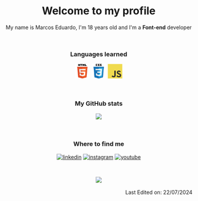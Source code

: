 <h1 align="center">Welcome to my profile</h1>
<p align="center">My name is Marcos Eduardo, I'm 18 years old and I'm a <strong>Font-end</strong> developer</p>
<br>

<h3 align="center">Languages learned</h3>
<p align="center">
  <img src="https://raw.githubusercontent.com/devicons/devicon/master/icons/html5/html5-original-wordmark.svg" width="40" height="40">
  <img src="https://raw.githubusercontent.com/devicons/devicon/master/icons/css3/css3-original-wordmark.svg" width="40" height="40">
  <img src="https://raw.githubusercontent.com/devicons/devicon/master/icons/javascript/javascript-original.svg" width="40" height="40">
</p>
<br>

<h3 align="center">My GitHub stats</h3>
<p align="center">
  <img src="https://github-readme-stats.vercel.app/api/top-langs?username=eduardoc126&amp;show_icons=true&amp;theme=dark&amp;locale=en&amp;layout=compact">
</p>
<br>

<h3 align="center">Where to find me</h3>
<p align="center">
  <a target="_blank" href="https://www.linkedin.com/in/eduardo-c126" style="display: inline-block;"><img src="https://img.shields.io/badge/linkedin-logo?style=for-the-badge&logo=linkedin&logoColor=white&color=%230a77b6" alt="linkedin" /></a>
  <a target="_blank" href="https://www.instagram.com/eduardo_c126" style="display: inline-block;"><img src="https://img.shields.io/badge/instagram-logo?style=for-the-badge&logo=instagram&logoColor=white&color=%23F35369" alt="instagram" /></a>
  <a target="_blank" href="https://www.youtube.com/@eduardo_c126" style="display: inline-block;"><img src="https://img.shields.io/badge/youtube-logo?style=for-the-badge&logo=youtube&logoColor=white&color=%23cc0000" alt="youtube" /></a>
</p>
<br>

<p align="center"><img src="https://komarev.com/ghpvc/?username=eduardoc126&amp;label=Profile%20views&amp;color=0e75b6&amp;style=flat"></p>

<p align="right">Last Edited on: 22/07/2024</p>
